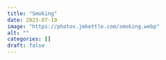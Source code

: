```yaml
---
title: "Smoking"
date: 2023-07-19
image: "https://photos.jmkettle.com/smoking.webp"
alt: ""
categories: []
draft: false
---
```


